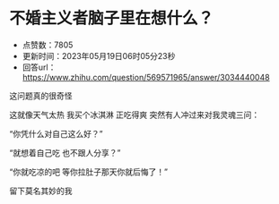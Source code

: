 # 不婚主义者脑子里在想什么？
- 点赞数：7805
- 更新时间：2023年05月19日06时05分23秒
- 回答url：https://www.zhihu.com/question/569571965/answer/3034440048
<body>
 <p data-pid="yKVCqRdd">这问题真的很奇怪</p>
 <p data-pid="RbkPw-R9">这就像天气太热 我买个冰淇淋 正吃得爽 突然有人冲过来对我灵魂三问：</p>
 <p data-pid="axtkJ3x0">“你凭什么对自己这么好？”</p>
 <p data-pid="0elT8ABx">“就想着自己吃 也不跟人分享？”</p>
 <p data-pid="nHbserJ0">“你就吃凉的吧 等你拉肚子那天你就后悔了！”</p>
 <p data-pid="X_y_1EQD">留下莫名其妙的我</p>
</body>